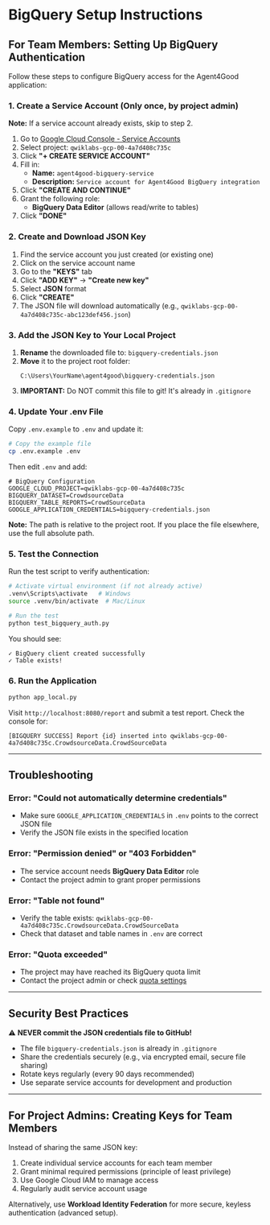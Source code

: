 # BigQuery Setup Instructions

## For Team Members: Setting Up BigQuery Authentication

Follow these steps to configure BigQuery access for the Agent4Good application:

### 1. Create a Service Account (Only once, by project admin)

**Note:** If a service account already exists, skip to step 2.

1. Go to [Google Cloud Console - Service Accounts](https://console.cloud.google.com/iam-admin/serviceaccounts)
2. Select project: `qwiklabs-gcp-00-4a7d408c735c`
3. Click **"+ CREATE SERVICE ACCOUNT"**
4. Fill in:
   - **Name:** `agent4good-bigquery-service`
   - **Description:** `Service account for Agent4Good BigQuery integration`
5. Click **"CREATE AND CONTINUE"**
6. Grant the following role:
   - **BigQuery Data Editor** (allows read/write to tables)
7. Click **"DONE"**

### 2. Create and Download JSON Key

1. Find the service account you just created (or existing one)
2. Click on the service account name
3. Go to the **"KEYS"** tab
4. Click **"ADD KEY"** → **"Create new key"**
5. Select **JSON** format
6. Click **"CREATE"**
7. The JSON file will download automatically (e.g., `qwiklabs-gcp-00-4a7d408c735c-abc123def456.json`)

### 3. Add the JSON Key to Your Local Project

1. **Rename** the downloaded file to: `bigquery-credentials.json`
2. **Move** it to the project root folder:
   ```
   C:\Users\YourName\agent4good\bigquery-credentials.json
   ```
3. **IMPORTANT:** Do NOT commit this file to git! It's already in `.gitignore`

### 4. Update Your .env File

Copy `.env.example` to `.env` and update it:

```bash
# Copy the example file
cp .env.example .env
```

Then edit `.env` and add:

```env
# BigQuery Configuration
GOOGLE_CLOUD_PROJECT=qwiklabs-gcp-00-4a7d408c735c
BIGQUERY_DATASET=CrowdsourceData
BIGQUERY_TABLE_REPORTS=CrowdSourceData
GOOGLE_APPLICATION_CREDENTIALS=bigquery-credentials.json
```

**Note:** The path is relative to the project root. If you place the file elsewhere, use the full absolute path.

### 5. Test the Connection

Run the test script to verify authentication:

```bash
# Activate virtual environment (if not already active)
.venv\Scripts\activate   # Windows
source .venv/bin/activate  # Mac/Linux

# Run the test
python test_bigquery_auth.py
```

You should see:
```
✓ BigQuery client created successfully
✓ Table exists!
```

### 6. Run the Application

```bash
python app_local.py
```

Visit `http://localhost:8080/report` and submit a test report. Check the console for:
```
[BIGQUERY SUCCESS] Report {id} inserted into qwiklabs-gcp-00-4a7d408c735c.CrowdsourceData.CrowdSourceData
```

---

## Troubleshooting

### Error: "Could not automatically determine credentials"
- Make sure `GOOGLE_APPLICATION_CREDENTIALS` in `.env` points to the correct JSON file
- Verify the JSON file exists in the specified location

### Error: "Permission denied" or "403 Forbidden"
- The service account needs **BigQuery Data Editor** role
- Contact the project admin to grant proper permissions

### Error: "Table not found"
- Verify the table exists: `qwiklabs-gcp-00-4a7d408c735c.CrowdsourceData.CrowdSourceData`
- Check that dataset and table names in `.env` are correct

### Error: "Quota exceeded"
- The project may have reached its BigQuery quota limit
- Contact the project admin or check [quota settings](https://console.cloud.google.com/iam-admin/quotas)

---

## Security Best Practices

⚠️ **NEVER commit the JSON credentials file to GitHub!**

- The file `bigquery-credentials.json` is already in `.gitignore`
- Share the credentials securely (e.g., via encrypted email, secure file sharing)
- Rotate keys regularly (every 90 days recommended)
- Use separate service accounts for development and production

---

## For Project Admins: Creating Keys for Team Members

Instead of sharing the same JSON key:

1. Create individual service accounts for each team member
2. Grant minimal required permissions (principle of least privilege)
3. Use Google Cloud IAM to manage access
4. Regularly audit service account usage

Alternatively, use **Workload Identity Federation** for more secure, keyless authentication (advanced setup).
